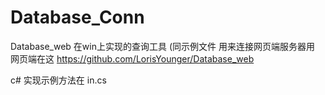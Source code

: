 # Database_Conn
Database_web 在win上实现的查询工具 (同示例文件
用来连接网页端服务器用
网页端在这 https://github.com/LorisYounger/Database_web

c# 实现示例方法在 in.cs